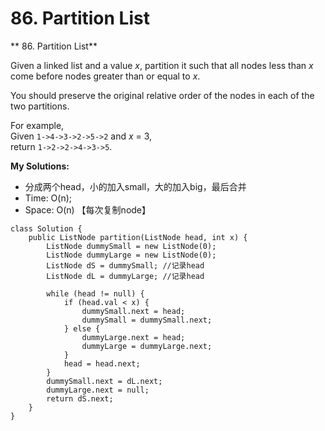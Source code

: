 # 86. Partition List

** 86. Partition List**

Given a linked list and a value _x_, partition it such that all nodes less than _x_ come before nodes greater than or equal to _x_.

You should preserve the original relative order of the nodes in each of the two partitions.

For example,  
Given `1->4->3->2->5->2` and _x_ = 3,  
return `1->2->2->4->3->5`.  


**My Solutions:**

* 分成两个head，小的加入small，大的加入big，最后合并
* Time: O\(n\);
* Space: O\(n\) 【每次复制node】

```text
class Solution {
    public ListNode partition(ListNode head, int x) {
        ListNode dummySmall = new ListNode(0);
        ListNode dummyLarge = new ListNode(0);
        ListNode dS = dummySmall; //记录head
        ListNode dL = dummyLarge; //记录head
        
        while (head != null) {
            if (head.val < x) {
                dummySmall.next = head;
                dummySmall = dummySmall.next;
            } else {
                dummyLarge.next = head;
                dummyLarge = dummyLarge.next;
            }
            head = head.next;
        }
        dummySmall.next = dL.next;
        dummyLarge.next = null;    
        return dS.next;    
    }
}
```

